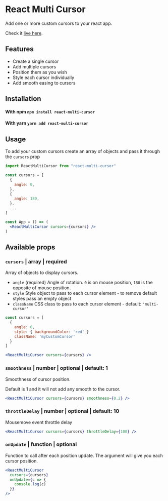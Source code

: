 # React Multi Cursor

Add one or more custom cursors to your react app.

Check it [live here](https://react-multi-cursor.bonhomme.dev).

## Features

- Create a single cursor
- Add multiple cursors
- Position them as you wish
- Style each cursor individually
- Add smooth easing to cursors

## Installation

#### With npm `npm install react-multi-cursor`

#### With yarn `yarn add react-multi-cursor`

## Usage

To add your custom cursors create an array of objects and pass it through the `cursors` prop

```jsx
import ReactMultiCursor from "react-multi-cursor"

const cursors = [
  {
    angle: 0,
  },
  {
    angle: 180,
  },
  ...
]

const App = () => (
  <ReactMultiCursor cursors={cursors} />
)
```

## Available props

### `cursors` | array | required

Array of objects to display cursors.

- `angle` (required) Angle of rotation. `0` is on mouse position, `180` is the opposite of mouse position.
- `style` Style object to pass to each cursor element - to remove default styles pass an empty object
- `className` CSS class to pass to each cursor element - default: `'multi-cursor'`

```jsx
const cursors = [
  {
    angle: 0,
    style: { backgroundColor: 'red' }
    className: 'myCustomCursor'
  }
]

<ReactMultiCursor cursors={cursors} />
```

### `smoothness` | number | optional | default: 1

Smoothness of cursor position.

Default is 1 and it will not add any smooth to the cursor.

```jsx
<ReactMultiCursor cursors={cursors} smoothness={0.2} />
```

### `throttleDelay` | number | optional | default: 10

Mousemove event throttle delay

```jsx
<ReactMultiCursor cursors={cursors} throttleDelay={100} />
```

### `onUpdate` | function | optional

Function to call after each position update. The argument will give you each cursor position.

```jsx
<ReactMultiCursor
  cursors={cursors}
  onUpdate={c => {
    console.log(c)
  }}
/>
```
